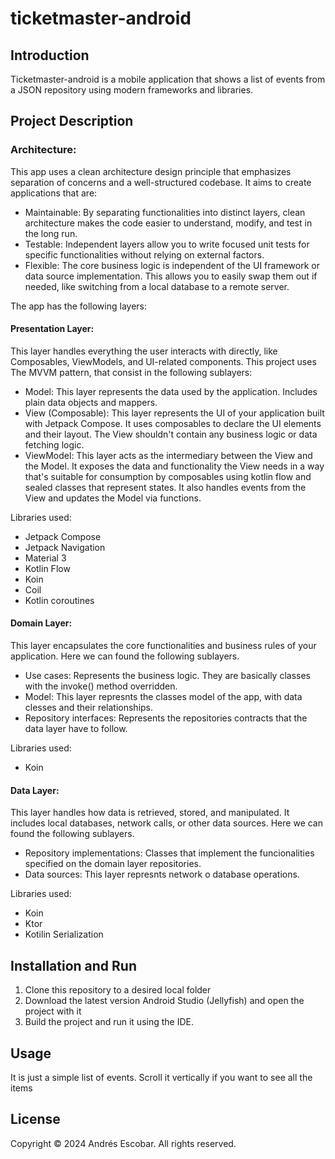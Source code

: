# ticketmaster-android

## Introduction
Ticketmaster-android is a mobile application that shows a list of events from a JSON repository using modern frameworks and libraries.

## Project Description

### Architecture:

This app uses a clean architecture design principle that emphasizes separation of concerns and a well-structured codebase. It aims to create applications that are:

* Maintainable: By separating functionalities into distinct layers, clean architecture makes the code easier to understand, modify, and test in the long run.
* Testable: Independent layers allow you to write focused unit tests for specific functionalities without relying on external factors.
* Flexible: The core business logic is independent of the UI framework or data source implementation. This allows you to easily swap them out if needed, like switching from a local database to a remote server.

The app has the following layers:

#### Presentation Layer: 
This layer handles everything the user interacts with directly, like Composables, ViewModels, and UI-related components. This project uses The MVVM pattern, that consist in the following sublayers:

* Model: This layer represents the data used by the application. Includes plain data objects and mappers.
* View (Composable): This layer represents the UI of your application built with Jetpack Compose. It uses composables to declare the UI elements and their layout. The View shouldn't contain any business logic or data fetching logic.
* ViewModel: This layer acts as the intermediary between the View and the Model. It exposes the data and functionality the View needs in a way that's suitable for consumption by composables using kotlin flow and sealed classes that represent states. It also handles events from the View and updates the Model via functions.


Libraries used:
* Jetpack Compose
* Jetpack Navigation
* Material 3
* Kotlin Flow
* Koin
* Coil
* Kotlin coroutines


#### Domain Layer: 
This layer encapsulates the core functionalities and business rules of your application. Here we can found the following sublayers.

* Use cases: Represents the business logic. They are basically classes with the invoke() method overridden.
* Model: This layer represnts the classes model of the app, with data clesses and their relationships.
* Repository interfaces: Represents the repositories contracts that the data layer have to follow.

Libraries used:
* Koin

#### Data Layer: 
This layer handles how data is retrieved, stored, and manipulated. It includes local databases, network calls, or other data sources. Here we can found the following sublayers.

* Repository implementations: Classes that implement the funcionalities specified on the domain layer repositories.
* Data sources: This layer represnts network o database operations. 

Libraries used:
* Koin
* Ktor
* Kotilin Serialization


## Installation and Run
1. Clone this repository to a desired local folder
2. Download the latest version Android Studio (Jellyfish) and open the project with it
3. Build the project and run it using the IDE.

## Usage

It is just a simple list of events. Scroll it vertically if you want to see all the items

## License 

Copyright © 2024 Andrés Escobar. All rights reserved.

